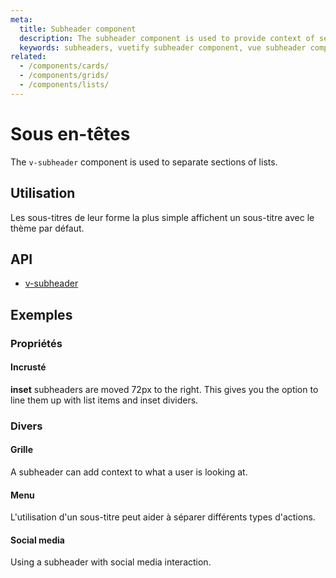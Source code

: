 ```yaml
---
meta:
  title: Subheader component
  description: The subheader component is used to provide context of sections of content or filtering and sorting criteria.
  keywords: subheaders, vuetify subheader component, vue subheader component
related:
  - /components/cards/
  - /components/grids/
  - /components/lists/
---
```


# Sous en-têtes

The `v-subheader` component is used to separate sections of lists.

<entry-ad />

## Utilisation

Les sous-titres de leur forme la plus simple affichent un sous-titre avec le thème par défaut.

<example file="v-subheader/usage" />

## API

- [v-subheader](/api/v-subheader)

<inline-api page="components/subheaders" />

## Exemples

### Propriétés

#### Incrusté

**inset** subheaders are moved 72px to the right. This gives you the option to line them up with list items and inset dividers.

<example file="v-subheader/prop-inset" />

### Divers

#### Grille

A subheader can add context to what a user is looking at.

<example file="v-subheader/misc-grid" />

#### Menu

L'utilisation d'un sous-titre peut aider à séparer différents types d'actions.

<example file="v-subheader/misc-menu" />

#### Social media

Using a subheader with social media interaction.

<example file="v-subheader/misc-social-media" />

<backmatter />
